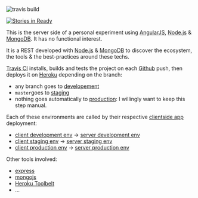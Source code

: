 ![travis build](https://travis-ci.org/damrem/anm-server.svg)

[![Stories in Ready](https://badge.waffle.io/damrem/anm-server.svg?label=ready&title=Ready)](http://waffle.io/damrem/anm-server) 

This is the server side of a personal experiment using [AngularJS](https://angularjs.org/), [Node.js](http://nodejs.org/) & [MongoDB](http://www.mongodb.org/). It has no functional interest.

It is a REST developed with [Node.js](http://nodejs.org/) & [MongoDB](http://www.mongodb.org/) to discover the ecosystem, the tools & the best-practices around these techs.

[Travis CI](https://travis-ci.org/damrem/anm-server) installs, builds and tests the project on each [Github](https://github.com/damrem/anm-server) push, then deploys it on [Heroku](https://www.heroku.com/) depending on the branch:
* any branch goes to [developement](http://anm-server-dev.herokuapp.com/)
* `master`goes to [staging](http://anm-server-stg.herokuapp.com/)
* nothing goes automatically to [production](http://anm-server.herokuapp.com/): I willingly want to keep this step manual.
 
Each of these environments are called by their respective [clientside app](https://github.com/damrem/anm-client) deployment:
* [client development env](http://development.anm-client.divshot.io/) -> [server development env](http://anm-server-dev.herokuapp.com/)
* [client staging env](http://staging.anm-client.divshot.io/) -> [server staging env](http://anm-server-stg.herokuapp.com/)
* [client production env](http://anm-client.divshot.io/) -> [server production env](http://anm-server.herokuapp.com/)
 
Other tools involved:
* [express](http://expressjs.com/)
* [mongojs](https://github.com/mafintosh/mongojs)
* [Heroku Toolbelt](https://toolbelt.heroku.com/)
* ...
